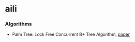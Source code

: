 # aili


### Algorithms
* Palm Tree: Lock Free Concurrent B+ Tree Algorithm, [paper](http://www.vldb.org/pvldb/vol4/p795-sewall.pdf)
